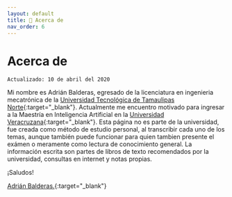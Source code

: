 ```yaml
---
layout: default
title: 👤 Acerca de
nav_order: 6
---
```

# Acerca de

`Actualizado: 10 de abril del 2020`

Mi nombre es Adrián Balderas, egresado de la licenciatura en ingenieria mecatrónica de la [Universidad Tecnológica de Tamaulipas Norte](http://www.uttn.edu.mx/){:target="_blank"}. Actualmente me encuentro motivado para ingresar a la Maestría en Inteligencia Artificial en la [Universidad Veracruzana](https://www.uv.mx/){:target="_blank"}.
Esta página no es parte de la universidad, fue creada como método de estudio personal, al transcribir cada uno de los temas, aunque también puede funcionar para quien tambien presente el exámen o meramente como lectura de conocimiento general.
La información escrita son partes de libros de texto recomendados por la universidad, consultas en internet y notas propias.

¡Saludos!


[Adrián Balderas.](https://baldeadr.github.io){:target="_blank"}
